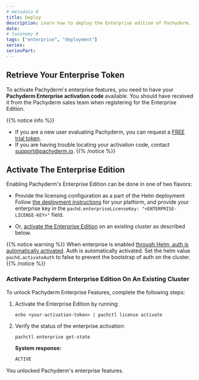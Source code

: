 ```yaml
---
# metadata # 
title: Deploy
description: Learn how to deploy the Enterprise edition of Pachyderm.
date: 
# taxonomy #
tags: ["enterprise", "deployment"]
series:
seriesPart:
---
```



## Retrieve Your Enterprise Token

To activate Pachyderm's enterprise features, 
you need to have your **Pachyderm Enterprise activation code** available. 
You should have received it from the Pachyderm sales team when
registering for the Enterprise Edition.

{{% notice info %}} 
- If you are a new user evaluating Pachyderm,
you can request a [FREE trial token](https://www.pachyderm.com/trial/).
- If you are having trouble locating your activation code, contact [support@pachyderm.io](mailto:support@pachyderm.io).
{{% /notice %}}

## Activate The Enterprise Edition

Enabling Pachyderm's Enterprise Edition can be done in one of two flavors:

- Provide the licensing configuration as a part of the Helm deployment
  Follow [the deployment instructions](../../deploy-manage/deploy/helm-install/) for your platform, and provide your enterprise key in the `pachd.enterpriseLicenseKey: "<ENTERPRISE-LICENSE-KEY>"` field.

- Or, [activate the Enterprise Edition](#activate-pachyderm-enterprise-edition-on-an-existing-cluster) on an existing cluster as described below.

{{% notice warning %}} 
When enterprise is enabled [through Helm, auth is automatically activated](../auth/). Auth is automatically activated. Set the helm value `pachd.activateAuth` to false to prevent the bootstrap of auth on the cluster. 
{{% /notice %}}

### Activate Pachyderm Enterprise Edition On An Existing Cluster

To unlock Pachyderm Enterprise Features, complete the following steps:

1. Activate the Enterprise Edition by running:
   ```shell
   echo <your-activation-token> | pachctl license activate
   ```

1. Verify the status of the enterprise activation:
   ```shell
   pachctl enterprise get-state
   ```

   **System response:**
   ```s
   ACTIVE
   ```

You unlocked Pachyderm's enterprise features.

